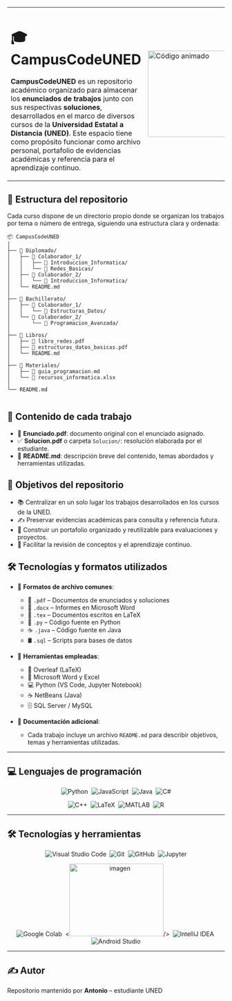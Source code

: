 <table>
  <tr>
    <td style="width: 70%;">
      <h1>🎓 CampusCodeUNED</h1>
      <p><strong>CampusCodeUNED</strong> es un repositorio académico organizado para almacenar los <strong>enunciados de trabajos</strong> junto con sus respectivas <strong>soluciones</strong>, desarrollados en el marco de diversos cursos de la <strong>Universidad Estatal a Distancia (UNED)</strong>. Este espacio tiene como propósito funcionar como archivo personal, portafolio de evidencias académicas y referencia para el aprendizaje continuo.</p>
    </td>
    <td style="width: 30%;">
      <img src="https://media3.giphy.com/media/26tn33aiTi1jkl6H6/giphy.gif" width="200" alt="Código animado" />
    </td>
  </tr>
</table>

## 📁 Estructura del repositorio

Cada curso dispone de un directorio propio donde se organizan los trabajos por tema o número de entrega, siguiendo una estructura clara y ordenada:

```
📦 CampusCodeUNED
│
├── 📁 Diplomado/
│   ├── 📁 Colaborador_1/
│   │   ├── 📁 Introduccion_Informatica/
│   │   └── 📁 Redes_Basicas/
│   ├── 📁 Colaborador_2/
│   │   └── 📁 Introduccion_Informatica/
│   └── README.md
│
├── 📁 Bachillerato/
│   ├── 📁 Colaborador_1/
│   │   └── 📁 Estructuras_Datos/
│   └── 📁 Colaborador_2/
│       └── 📁 Programacion_Avanzada/
│
├── 📁 Libros/
│   ├── 📄 libro_redes.pdf
│   ├── 📄 estructuras_datos_basicas.pdf
│   └── README.md
│
├── 📁 Materiales/
│   ├── 📄 guia_programacion.md
│   └── 📄 recursos_informatica.xlsx
│
└── README.md


```



## 🧾 Contenido de cada trabajo

- 📄 **Enunciado.pdf**: documento original con el enunciado asignado.  
- ✅ **Solucion.pdf** o carpeta `Solucion/`: resolución elaborada por el estudiante.  
- 📝 **README.md**: descripción breve del contenido, temas abordados y herramientas utilizadas.

## 🎯 Objetivos del repositorio

- 📚 Centralizar en un solo lugar los trabajos desarrollados en los cursos de la UNED.  
- ✍️ Preservar evidencias académicas para consulta y referencia futura.  
- 💼 Construir un portafolio organizado y reutilizable para evaluaciones y proyectos.  
- 🧠 Facilitar la revisión de conceptos y el aprendizaje continuo.

## 🛠️ Tecnologías y formatos utilizados

- 📂 **Formatos de archivo comunes**:  
  - 📄 `.pdf` – Documentos de enunciados y soluciones  
  - 📄 `.docx` – Informes en Microsoft Word  
  - 📄 `.tex` – Documentos escritos en LaTeX  
  - 🐍 `.py` – Código fuente en Python  
  - ☕ `.java` – Código fuente en Java  
  - 🛢️ `.sql` – Scripts para bases de datos

- 🧰 **Herramientas empleadas**:  
  - 🧪 Overleaf (LaTeX)  
  - 📝 Microsoft Word y Excel  
  - 💻 Python (VS Code, Jupyter Notebook)  
  - ☕ NetBeans (Java)  
  - 🗄️ SQL Server / MySQL

- 📄 **Documentación adicional**:  
  - Cada trabajo incluye un archivo `README.md` para describir objetivos, temas y herramientas utilizadas.

---

## 💻 Lenguajes de programación

<div align="center">

<p>
  <img alt="Python" src="https://img.shields.io/badge/-Python-3776AB?style=for-the-badge&logo=python&logoColor=white" />&nbsp;
  <img alt="JavaScript" src="https://img.shields.io/badge/-JavaScript-F7DF1E?style=for-the-badge&logo=javascript&logoColor=black" />&nbsp;
  <img alt="Java" src="https://img.shields.io/badge/-Java-007396?style=for-the-badge&logo=java&logoColor=white" />&nbsp;
  <img alt="C#" src="https://img.shields.io/badge/-C%23-239120?style=for-the-badge&logo=c-sharp&logoColor=white" />
</p>

<p>
  <img alt="C++" src="https://img.shields.io/badge/-C++-00599C?style=for-the-badge&logo=c%2B%2B&logoColor=white" />&nbsp;
  <img alt="LaTeX" src="https://img.shields.io/badge/-LaTeX-008080?style=for-the-badge&logo=latex&logoColor=white" />&nbsp;
  <img alt="MATLAB" src="https://img.shields.io/badge/-MATLAB-0076A8?style=for-the-badge&logo=matlab&logoColor=white" />&nbsp;
  <img alt="R" src="https://img.shields.io/badge/-R-276DC3?style=for-the-badge&logo=r&logoColor=white" />
</p>

</div>

---

## 🛠️ Tecnologías y herramientas

<div align="center">

<p>
  <img alt="Visual Studio Code" src="https://img.shields.io/badge/-VSCode-007ACC?style=for-the-badge&logo=visual-studio-code&logoColor=white" />&nbsp;
  <img alt="Git" src="https://img.shields.io/badge/-Git-F05032?style=for-the-badge&logo=git&logoColor=white" />&nbsp;
  <img alt="GitHub" src="https://img.shields.io/badge/-GitHub-181717?style=for-the-badge&logo=github&logoColor=white" />&nbsp;
  <img alt="Jupyter" src="https://img.shields.io/badge/-Jupyter-F37626?style=for-the-badge&logo=jupyter&logoColor=white" />
</p>

<p>
  <img alt="Google Colab" src="https://img.shields.io/badge/-Colab-F9AB00?style=for-the-badge&logo=google-colab&logoColor=black" />&nbsp;
  <<img width="218" height="168" alt="imagen" src="https://github.com/user-attachments/assets/ec316943-2f30-427f-9274-845cc18fceb1" />/>&nbsp;
  <img alt="IntelliJ IDEA" src="https://img.shields.io/badge/-IntelliJ-000000?style=for-the-badge&logo=intellij-idea&logoColor=white" />&nbsp;
  <img alt="Android Studio" src="https://img.shields.io/badge/-Android%20Studio-3DDC84?style=for-the-badge&logo=android-studio&logoColor=white" />
</p>

</div>

---

## ✍️ Autor

Repositorio mantenido por **Antonio** – estudiante UNED
